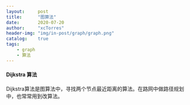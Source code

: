 ```yaml
---
layout:     post
title:      "图算法"
date:       2020-07-20
author:     "xcTorres"
header-img: "img/in-post/graph/graph.png"
catalog:    true
tags:
    - graph
    - 算法
---
```


#### Dijkstra 算法
Dijkstra算法是图算法中，寻找两个节点最近距离的算法。在路网中做路径规划中，也常常用到改算法。  


